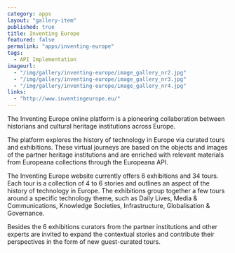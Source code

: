 ```yaml
---
category: apps
layout: "gallery-item"
published: true
title: Inventing Europe
featured: false
permalink: "apps/inventing-europe"
tags: 
  - API Implementation
imageurl: 
  - "/img/gallery/inventing-europe/image_gallery_nr2.jpg"
  - "/img/gallery/inventing-europe/image_gallery_nr3.jpg"
  - "/img/gallery/inventing-europe/image_gallery_nr4.jpg"
links: 
  - "http://www.inventingeurope.eu/"
---
```


The Inventing Europe online platform is a pioneering collaboration between historians and cultural heritage institutions across Europe.

The platform explores the history of technology in Europe via curated tours and exhibitions. These virtual journeys are based on the objects and images of the partner heritage institutions and are enriched with relevant materials from Europeana collections through the Europeana API.

The Inventing Europe website currently offers 6 exhibitions and 34 tours. Each tour is a collection of 4 to 6 stories and outlines an aspect of the history of technology in Europe. The exhibitions group together a few tours around a specific technology theme, such as Daily Lives, Media & Communications, Knowledge Societies, Infrastructure, Globalisation & Governance.

Besides the 6 exhibitions curators from the partner institutions and other experts are invited to expand the contextual stories and contribute their perspectives in the form of new guest-curated tours.